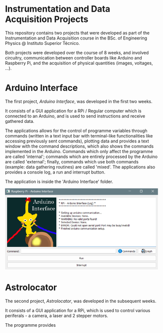 # Instrumentation and Data Acquisition Projects

This repository contains two projects that were developed as part of the Instrumentation and Data Acquisition course in the BSc. of Engineering Physics @ Instituto Superior Técnico.

Both projects were developed over the course of 8 weeks, and involved circuitry, communication between controller boards like Arduino and Raspberry Pi, and the acquisition of physical quantities (images, voltages, ...).

# Arduino Interface

The first project, *Arduino Interface*, was developed in the first two weeks.

It consists of a GUI application for a RPi / Regular computer which is connected to an Arduino, and is used to send instructions and receive gathered data.

The applications allows for the control of programme variables through commands (written in a text input bar with terminal-like functionalities like accessing previously sent commands), plotting data and provides a text window with the command descriptions, which also shows the commands implemented in the Arduino. Commands which only affect the programme are called 'internal'; commands which are entirely processed by the Arduino are called 'external'; finally, commands which use both commands (example: data gathering routines) are called 'mixed'. The applications also provides a console log, a run and interrupt button.

The application is inside the 'Arduino Interface' folder.

![Arduino Interface](arduino_interface_example.png)

# Astrolocator

The second project, *Astrolocator*, was developed in the subsequent weeks.

It consists of a GUI application for a RPi, which is used to control various periferals - a camera, a laser and 2 stepper motors.

The programme provides 